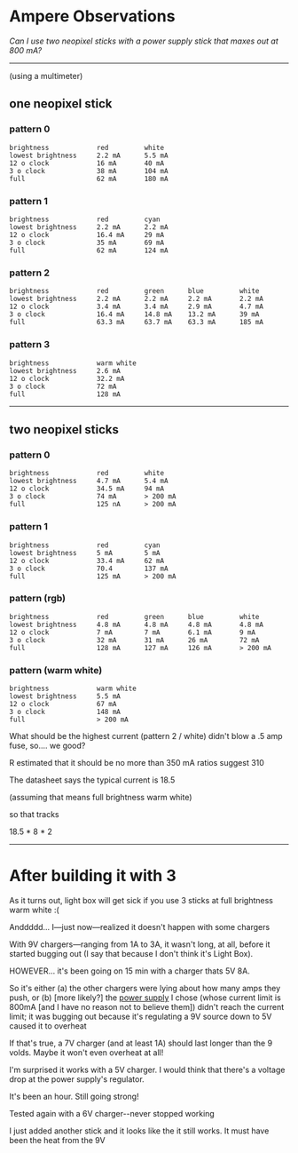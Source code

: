 
# Ampere Observations

_Can I use two neopixel sticks with a power supply stick that
maxes out at 800 mA?_

---

(using a multimeter)


## one neopixel stick

### pattern 0
```
brightness            red         white
lowest brightness     2.2 mA      5.5 mA
12 o clock            16 mA       40 mA
3 o clock             38 mA       104 mA
full                  62 mA       180 mA
```

### pattern 1
```
brightness            red         cyan
lowest brightness     2.2 mA      2.2 mA
12 o clock            16.4 mA     29 mA
3 o clock             35 mA       69 mA
full                  62 mA       124 mA
```

### pattern 2
```
brightness            red         green      blue         white
lowest brightness     2.2 mA      2.2 mA     2.2 mA       2.2 mA
12 o clock            3.4 mA      3.4 mA     2.9 mA       4.7 mA
3 o clock             16.4 mA     14.8 mA    13.2 mA      39 mA
full                  63.3 mA     63.7 mA    63.3 mA      185 mA
```

### pattern 3
```
brightness            warm white
lowest brightness     2.6 mA
12 o clock            32.2 mA
3 o clock             72 mA
full                  128 mA
```

---

## two neopixel sticks

### pattern 0
```
brightness            red         white
lowest brightness     4.7 mA      5.4 mA
12 o clock            34.5 mA     94 mA
3 o clock             74 mA       > 200 mA
full                  125 nA      > 200 mA
```

### pattern 1
```
brightness            red         cyan
lowest brightness     5 mA        5 mA
12 o clock            33.4 mA     62 mA
3 o clock             70.4        137 mA
full                  125 mA      > 200 mA
```

### pattern (rgb)
```
brightness            red         green      blue         white
lowest brightness     4.8 mA      4.8 mA     4.8 mA       4.8 mA
12 o clock            7 mA        7 mA       6.1 mA       9 mA
3 o clock             32 mA       31 mA      26 mA        72 mA
full                  128 mA      127 mA     126 mA       > 200 mA
```

### pattern (warm white)
```
brightness            warm white
lowest brightness     5.5 mA
12 o clock            67 mA
3 o clock             148 mA
full                  > 200 mA
```

What should be the highest current (pattern 2 / white) didn't blow a .5
amp fuse, so.... we good?

R estimated that it should be no more than 350 mA
ratios suggest 310

The datasheet says the typical current is 18.5

(assuming that means full brightness warm white)

so that tracks

18.5 * 8 * 2

---

# After building it with 3

As it turns out, light box will get sick if you use 3 sticks at full
brightness warm white :(

Anddddd... I—just now—realized it doesn't happen with some chargers

With 9V chargers—ranging from 1A to 3A, it wasn't long, at all,
before it started bugging out (I say that because I don't think
it's Light Box).

HOWEVER... it's been going on 15 min with a charger thats
5V 8A.

So it's either (a) the other chargers were lying about how many
amps they push, or (b) [more likely?] the
[power supply](https://www.sparkfun.com/products/13032) I chose
(whose current limit is 800mA [and I have no reason not to believe
them]) didn't reach the current limit; it was bugging out because
it's regulating a 9V source down to 5V caused it to overheat

If that's true, a 7V charger (and at least 1A) should last
longer than the 9 volds. Maybe it won't even overheat at all!


I'm surprised it works with a 5V charger. I would think that there's
a voltage drop at the power supply's regulator.


It's been an hour. Still going strong!

Tested again with a 6V charger--never stopped working

I just added another stick and it looks like the it still
works. It must have been the heat from the 9V
